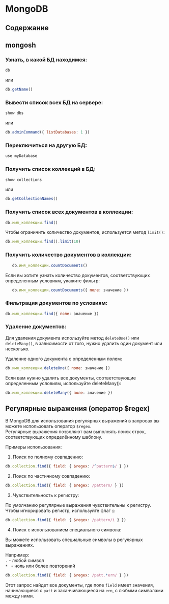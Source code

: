 # MongoDB

## Содержание

## mongosh

### Узнать, в какой БД находимся:

```javascript
db
```
или
```javascript
db.getName()
```

### Вывести список всех БД на сервере:

```javascript
show dbs
```
или
```javascript
db.adminCommand({ listDatabases: 1 })
```

### Переключиться на другую БД:

```javascript
use myDatabase
```

### Получить список коллекций в БД:

```javascript
show collections
```
или
```javascript
db.getCollectionNames()
```

### Получить список всех документов в коллекции:

```javascript
db.имя_коллекции.find()
```
Чтобы ограничить количество документов, используется метод `limit()`:
```javascript
db.имя_коллекции.find().limit(10)
```

### Получить количество документов в коллекции:

```javascript
   db.имя_коллекции.countDocuments()
```
Если вы хотите узнать количество документов, соответствующих определенным условиям, укажите фильтр:
```javascript
   db.имя_коллекции.countDocuments({ поле: значение })
```

### Фильтрация документов по условиям:

```javascript
db.имя_коллекции.find({ поле: значение })
```

### Удаление документов:  

Для удаления документа используйте метод `deleteOne()` или `deleteMany()`, в зависимости от того, нужно удалить один документ или несколько.

Удаление одного документа с определенным полем:
```javascript
db.имя_коллекции.deleteOne({ поле: значение })
```

Если вам нужно удалить все документы, соответствующие определенным условиям, используйте deleteMany():
```javascript
db.имя_коллекции.deleteMany({ поле: значение })
```

## Регулярные выражения (оператор $regex)

В MongoDB для использования регулярных выражений в запросах вы можете использовать оператор `$regex`.   
Регулярные выражения позволяют вам выполнять поиск строк, соответствующих определённому шаблону.

Примеры использования:

1. Поиск по полному совпадению:

```javascript
db.collection.find({ field: { $regex: /^pattern$/ } })
```

2. Поиск по частичному совпадению:

```javascript
db.collection.find({ field: { $regex: /pattern/ } })
```

3. Чувствительность к регистру:

По умолчанию регулярные выражения чувствительны к регистру. Чтобы игнорировать регистр, используйте флаг `i`:

```javascript
db.collection.find({ field: { $regex: /pattern/i } })
```

4. Поиск с использованием специального символа:

Вы можете использовать специальные символы в регулярных выражениях. 

Например:  
`.` - любой символ  
`* ` - ноль или более повторений

```javascript
db.collection.find({ field: { $regex: /patt.*ern/ } })
```

Этот запрос найдет все документы, где поле `field` имеет значения, начинающиеся с `patt` и заканчивающиеся на `ern`, с любыми символами между ними.

